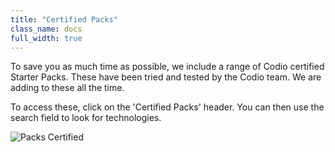 ```yaml
---
title: "Certified Packs"
class_name: docs
full_width: true
---
```


To save you as much time as possible, we include a range of Codio certified Starter Packs. These have been tried and tested by the Codio team. We are adding to these all the time.

To access these, click on the 'Certified Packs' header. You can then use the search field to look for technologies.

![Packs Certified](/img/docs/packs_certified.png)
